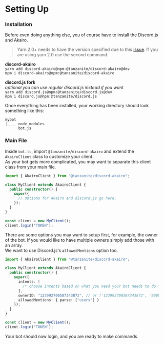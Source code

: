 <!-- markdownlint-disable MD001 MD033 MD040 -->

# Setting Up

### Installation

Before even doing anything else, you of course have to install the Discord.js and Akairo.

> Yarn 2.0+ needs to have the version specified due to this [issue](https://github.com/yarnpkg/berry/issues/1816). If you are using yarn 2.0 use the second command.

**discord-akairo**<br />`yarn add discord-akairo@npm:@tanzanite/discord-akairo@dev`<br />`npm i discord-akairo@npm:@tanzanite/discord-akairo`<br />

**discord.js fork**<br />_optional you can use regular discord.js instead if you want_<br />`yarn add discord.js@npm:@tanzanite/discord.js@dev`<br />`npm i discord.js@npm:@tanzanite/discord.js`<br />

Once everything has been installed, your working directory should look something like this:

```
mybot
|____ node_modules
      bot.js
```

### Main File

Inside `bot.ts`, import `@tanzanite/discord-akairo` and extend the `AkairoClient` class to customize your client.  
As your bot gets more complicated, you may want to separate this client class from your main file.

```ts
import { AkairoClient } from "@tanzanite/discord-akairo";

class MyClient extends AkairoClient {
  public constructor() {
    super({
      // Options for Akairo and discord.js go here.
    });
  }
}

const client = new MyClient();
client.login("TOKEN");
```

There are some options you may want to setup first, for example, the owner of the bot.
If you would like to have multiple owners simply add those with an array.  
We want to use Discord.js's `allowedMentions` option too.

```ts
import { AkairoClient } from "@tanzanite/discord-akairo";

class MyClient extends AkairoClient {
  public constructor() {
    super({
      intents: [
        /* choose intents based on what you need your bot needs to do */
      ],
      ownerID: "123992700587343872", // or ['123992700587343872', '86890631690977280']
      allowedMentions: { parse: ["users"] }
    });
  }
}

const client = new MyClient();
client.login("TOKEN");
```

Your bot should now login, and you are ready to make commands.

